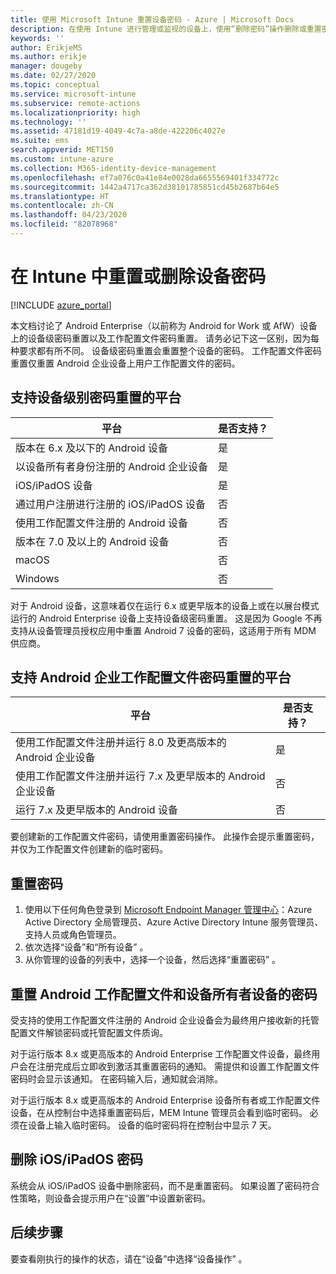 ```yaml
---
title: 使用 Microsoft Intune 重置设备密码 - Azure | Microsoft Docs
description: 在使用 Intune 进行管理或监视的设备上，使用“删除密码”操作删除或重置密码。
keywords: ''
author: ErikjeMS
ms.author: erikje
manager: dougeby
ms.date: 02/27/2020
ms.topic: conceptual
ms.service: microsoft-intune
ms.subservice: remote-actions
ms.localizationpriority: high
ms.technology: ''
ms.assetid: 47181d19-4049-4c7a-a8de-422206c4027e
ms.suite: ems
search.appverid: MET150
ms.custom: intune-azure
ms.collection: M365-identity-device-management
ms.openlocfilehash: ef7a076c0a41e84e0028da6655569401f334772c
ms.sourcegitcommit: 1442a4717ca362d38101785851cd45b2687b64e5
ms.translationtype: HT
ms.contentlocale: zh-CN
ms.lasthandoff: 04/23/2020
ms.locfileid: "82078968"
---
```

# <a name="reset-or-remove-a-device-passcode-in-intune"></a>在 Intune 中重置或删除设备密码

[!INCLUDE [azure_portal](../includes/azure_portal.md)]

本文档讨论了 Android Enterprise（以前称为 Android for Work 或 AfW）设备上的设备级密码重置以及工作配置文件密码重置。 请务必记下这一区别，因为每种要求都有所不同。 设备级密码重置会重置整个设备的密码。 工作配置文件密码重置仅重置 Android 企业设备上用户工作配置文件的密码。

## <a name="supported-platforms-for-device-level-passcode-reset"></a>支持设备级别密码重置的平台

| 平台 | 是否支持？ |
| ---- | ---- |
| 版本在 6.x 及以下的 Android 设备 | 是 |
| 以设备所有者身份注册的 Android 企业设备 | 是 |
| iOS/iPadOS 设备 | 是 |
| 通过用户注册进行注册的 iOS/iPadOS 设备 | 否 |
| 使用工作配置文件注册的 Android 设备 | 否 |
| 版本在 7.0 及以上的 Android 设备 | 否 |
| macOS | 否 |
| Windows | 否 |

对于 Android 设备，这意味着仅在运行 6.x 或更早版本的设备上或在以展台模式运行的 Android Enterprise 设备上支持设备级密码重置。 这是因为 Google 不再支持从设备管理员授权应用中重置 Android 7 设备的密码，这适用于所有 MDM 供应商。

## <a name="supported-platforms-for-android-enterprise-work-profile-passcode-reset"></a>支持 Android 企业工作配置文件密码重置的平台

| 平台 | 是否支持？ |
| ---- | ---- |
| 使用工作配置文件注册并运行 8.0 及更高版本的 Android 企业设备 | 是 |
| 使用工作配置文件注册并运行 7.x 及更早版本的 Android 企业设备 | 否 |
| 运行 7.x 及更早版本的 Android 设备 | 否 |

要创建新的工作配置文件密码，请使用重置密码操作。 此操作会提示重置密码，并仅为工作配置文件创建新的临时密码。 

## <a name="reset-a-passcode"></a>重置密码


1. 使用以下任何角色登录到 [Microsoft Endpoint Manager 管理中心](https://go.microsoft.com/fwlink/?linkid=2109431)：Azure Active Directory 全局管理员、Azure Active Directory Intune 服务管理员、支持人员或角色管理员。
2. 依次选择“设备”和“所有设备”   。
3. 从你管理的设备的列表中，选择一个设备，然后选择“重置密码”  。

## <a name="reset-android-work-profile-and-device-owner-passcodes"></a>重置 Android 工作配置文件和设备所有者设备的密码

受支持的使用工作配置文件注册的 Android 企业设备会为最终用户接收新的托管配置文件解锁密码或托管配置文件质询。

对于运行版本 8.x 或更高版本的 Android Enterprise 工作配置文件设备，最终用户会在注册完成后立即收到激活其重置密码的通知。 需提供和设置工作配置文件密码时会显示该通知。 在密码输入后，通知就会消除。

对于运行版本 8.x 或更高版本的 Android Enterprise 设备所有者或工作配置文件设备，在从控制台中选择重置密码后，MEM Intune 管理员会看到临时密码。 必须在设备上输入临时密码。 设备的临时密码将在控制台中显示 7 天。


## <a name="remove-iosipados-passcodes"></a>删除 iOS/iPadOS 密码

系统会从 iOS/iPadOS 设备中删除密码，而不是重置密码。 如果设置了密码符合性策略，则设备会提示用户在“设置”中设置新密码。

## <a name="next-steps"></a>后续步骤

要查看刚执行的操作的状态，请在“设备”中选择“设备操作”   。
